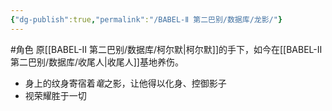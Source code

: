 ```yaml
---
{"dg-publish":true,"permalink":"/BABEL-Ⅱ 第二巴别/数据库/龙影/"}
---
```


#角色 
原[[BABEL-Ⅱ 第二巴别/数据库/柯尔默\|柯尔默]]的手下，如今在[[BABEL-Ⅱ 第二巴别/数据库/收尾人\|收尾人]]基地养伤。
- 身上的纹身寄宿着*竜*之影，让他得以化身、控御影子
- 视荣耀胜于一切